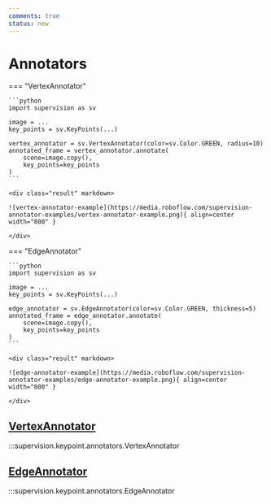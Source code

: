 ```yaml
---
comments: true
status: new
---
```


# Annotators

=== "VertexAnnotator"

    ```python
    import supervision as sv

    image = ...
    key_points = sv.KeyPoints(...)

    vertex_annotator = sv.VertexAnnotator(color=sv.Color.GREEN, radius=10)
    annotated_frame = vertex_annotator.annotate(
        scene=image.copy(),
        key_points=key_points
    )
    ```

    <div class="result" markdown>

    ![vertex-annotator-example](https://media.roboflow.com/supervision-annotator-examples/vertex-annotator-example.png){ align=center width="800" }

    </div>

=== "EdgeAnnotator"

    ```python
    import supervision as sv

    image = ...
    key_points = sv.KeyPoints(...)

    edge_annotator = sv.EdgeAnnotator(color=sv.Color.GREEN, thickness=5)
    annotated_frame = edge_annotator.annotate(
        scene=image.copy(),
        key_points=key_points
    )
    ```

    <div class="result" markdown>

    ![edge-annotator-example](https://media.roboflow.com/supervision-annotator-examples/edge-annotator-example.png){ align=center width="800" }

    </div>

<div class="md-typeset">
  <h2><a href="#supervision.keypoint.annotators.VertexAnnotator">VertexAnnotator</a></h2>
</div>

:::supervision.keypoint.annotators.VertexAnnotator

<div class="md-typeset">
  <h2><a href="#supervision.keypoint.annotators.EdgeAnnotator">EdgeAnnotator</a></h2>
</div>

:::supervision.keypoint.annotators.EdgeAnnotator
